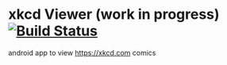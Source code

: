 # xkcd Viewer (work in progress) [![Build Status](https://travis-ci.org/Abdelrhmanwalid/xkcd-Viewer.svg?branch=master)](https://travis-ci.org/Abdelrhmanwalid/xkcd-Viewer)
android app to view https://xkcd.com comics
